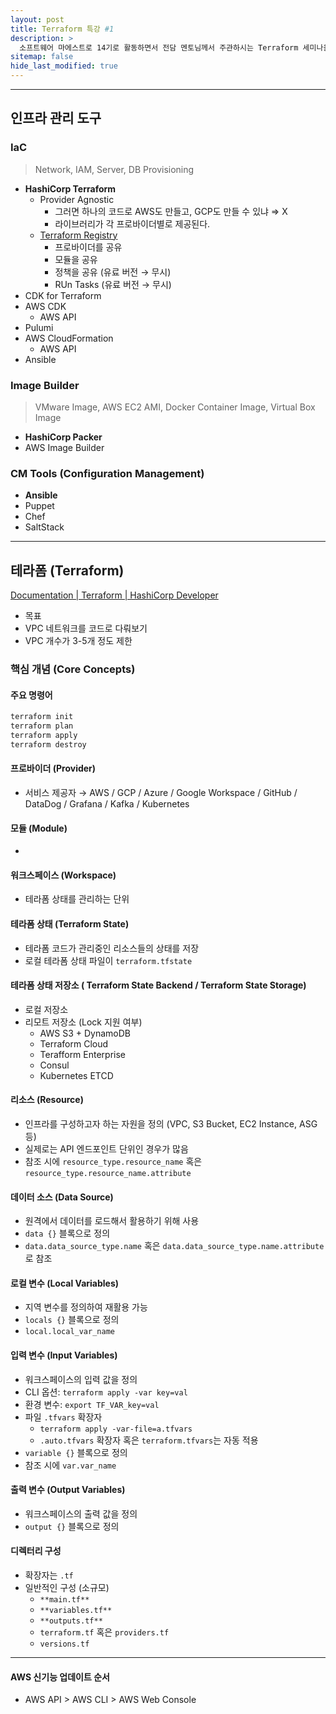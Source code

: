 ```yaml
---
layout: post
title: Terraform 특강 #1
description: >
  소프트웨어 마에스트로 14기로 활동하면서 전담 멘토님께서 주관하시는 Terraform 세미나을 수강하게 되었고, 해당 세미나를 통해 학습한 키워드를 재학습하여 내 지식으로 만들고자 게시글을 작성하게 되었다.
sitemap: false
hide_last_modified: true
---
```


---

## 인프라 관리 도구

### IaC

> Network, IAM, Server, DB Provisioning
>
- **HashiCorp Terraform**
  - Provider Agnostic
    - 그러면 하나의 코드로 AWS도 만들고, GCP도 만들 수 있냐 ⇒ X
    - 라이브러리가 각 프로바이더별로 제공된다.
  - [Terraform Registry](https://registry.terraform.io/)
    - 프로바이더를 공유
    - 모듈을 공유
    - 정책을 공유 (유료 버전 → 무시)
    - RUn Tasks (유료 버전 → 무시)
- CDK for Terraform
- AWS CDK
  - AWS API
- Pulumi
- AWS CloudFormation
  - AWS API
- Ansible

### Image Builder

> VMware Image, AWS EC2 AMI, Docker Container Image, Virtual Box Image
>
- **HashiCorp Packer**
- AWS Image Builder

### CM Tools (Configuration Management)

- **Ansible**
- Puppet
- Chef
- SaltStack

---

## 테라폼 (Terraform)

[Documentation | Terraform | HashiCorp Developer](https://developer.hashicorp.com/terraform/docs)

- 목표
- VPC 네트워크를 코드로 다뤄보기
- VPC 개수가 3-5개 정도 제한

### 핵심 개념 (Core Concepts)

#### 주요 명령어

```bash
terraform init
terraform plan
terraform apply
terraform destroy
```

#### 프로바이더 (Provider)

- 서비스 제공자 → AWS / GCP / Azure / Google Workspace / GitHub / DataDog / Grafana / Kafka / Kubernetes

#### 모듈 (Module)

-

#### 워크스페이스 (Workspace)

- 테라폼 상태를 관리하는 단위

#### 테라폼 상태 (Terraform State)

- 테라폼 코드가 관리중인 리소스들의 상태를 저장
- 로컬 테라폼 상태 파일이 `terraform.tfstate`

#### 테라폼 상태 저장소 ( Terraform State Backend / Terraform State Storage)

- 로컬 저장소
- 리모트 저장소 (Lock 지원 여부)
  - AWS S3 + DynamoDB
  - Terraform Cloud
  - Terafform Enterprise
  - Consul
  - Kubernetes ETCD

#### 리소스 (Resource)

- 인프라를 구성하고자 하는 자원을 정의 (VPC, S3 Bucket, EC2 Instance, ASG 등)
- 실제로는 API 엔드포인트 단위인 경우가 많음
- 참조 시에 `resource_type.resource_name` 혹은 `resource_type.resource_name.attribute`

#### 데이터 소스 (Data Source)

- 원격에서 데이터를 로드해서 활용하기 위해 사용
- `data {}` 블록으로 정의
- `data.data_source_type.name` 혹은 `data.data_source_type.name.attribute`로 참조

#### 로컬 변수 (Local Variables)

- 지역 변수를 정의하여 재활용 가능
- `locals {}` 블록으로 정의
- `local.local_var_name`

#### 입력 변수 (Input Variables)

- 워크스페이스의 입력 값을 정의
- CLI 옵션: `terraform apply -var key=val`
- 환경 변수: `export TF_VAR_key=val`
- 파일 `.tfvars` 확장자
  - `terraform apply -var-file=a.tfvars`
  - `.auto.tfvars` 확장자 혹은 `terraform.tfvars`는 자동 적용
- `variable {}` 블록으로 정의
- 참조 시에 `var.var_name`

#### 출력 변수 (Output Variables)

- 워크스페이스의 출력 값을 정의
- `output {}` 블록으로 정의

#### 디렉터리 구성

- 확장자는 `.tf`
- 일반적인 구성 (소규모)
  - `**main.tf**`
  - `**variables.tf**`
  - `**outputs.tf**`
  - `terraform.tf` 혹은 `providers.tf`
  - `versions.tf`

---

#### AWS 신기능 업데이트 순서

- AWS API > AWS CLI > AWS Web Console
